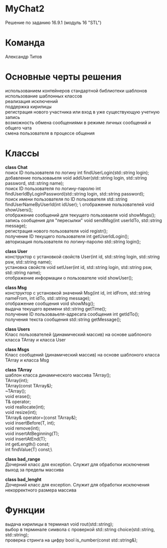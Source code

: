 # MyChat2
Решение по заданию 16.9.1 (модуль 16 "STL")

# Команда
Александр Титов

# Основные черты решения 
использованием контейнеров стандартной библиотеки шаблонов \
использование шаблонных классов \
реализация исключений \
поддержка кирилицы \
регистрация нового участника или вход в уже существующую учетную запись \
возможность обмена сообщениями в режиме личных сообщений и общего чата \
смена пользователя в процессе общения

# Классы

**class Chat**\
поиск ID пользователя по логину
int findUserLogin(std::string login);\
добавление пользоваьеля
void addUser(std::string login, std::string password, std::string name); \
поиск ID пользователя по логину-паролю
int findUserIdByLoginPassword(std::string login, std::string password); \
поиск имени пользователя по ID пользователя
std::string findUserNameByUserId(int idUser); \ 
отображение пользователей
void showUsers(); \
отображение сообщений для текущего пользоваеля
void showMsgs(); \
запись сообщения для "пересылки"
void sendMsg(int userIdTo, std::string message); \
регистрация нового пользователя
void registr(); \
получение ID текущего пользователя
int getUserIdLogin(); \
авторизация пользователя по логину-паролю
std::string login(); 

**class User** \
конструктор с установкой свойств
User(int id, std::string login, std::string psw, std::string name); \
установка свойств
void setUser(int id, std::string login, std::string psw, std::string name); \
отображение информации о пользователе
void showUser(); 

**class Msg** \
конструктор с установкой значений
Msg(int id, int idFrom, std::string nameFrom, int idTo, std::string message); \
отображение сообщения
void showMsg(); \
выдача текущего времени
std::string getTime(); \
получение ID пользоваьеля-адресата сообщения
int getIdTo(); \
получения текста сообщения
std::string getMessage(); 


**class Users** \
Класс пользователей (динамический массив) на основе шаблоного класса TArray и класса User 
 

**class Msgs** \
Класс сообщений  (динамический массив) на основе шаблоного класса TArray и класса Msg

**class TArray** \
шаблон класса динамического массива
TArray(); \
TArray(int); \
TArray(const TArray&);\
~TArray();\
void erase();\
T& operator[](int);\
void reallocate(int);\
void resize(int);\
TArray& operator=(const TArray&);\
void insertBefore(T, int);\
void remove(int);\
void insertAtBeginning(T);\
void insertAtEnd(T);\
int getLength() const;\
int findValue(T) const;\


**class bad_range** \
Дочерний класс для exception. Служит для обработки исключения выход за пределы массива

**class bad_lenght** \
Дочерний класс для exception. Служит для обработки исключения некорректного размера массива

# Функции
выдача кирилицы в терминал
void rout(std::string); \
выбор в терминале символа с проверкой
std::string choice(std::string, std::string); \
проверка стринга на цифру
bool is_number(const std::string&); 

